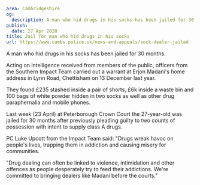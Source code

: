 ```yaml
area: Cambridgeshire
og:
  description: A man who hid drugs in his socks has been jailed for 30 months.
publish:
  date: 27 Apr 2020
title: Jail for man who hid drugs in his socks
url: https://www.cambs.police.uk/news-and-appeals/sock-dealer-jailed
```

A man who hid drugs in his socks has been jailed for 30 months.

Acting on intelligence received from members of the public, officers from the Southern Impact Team carried out a warrant at Erjon Madani's home address in Lynn Road, Chettisham on 13 December last year.

They found £235 stashed inside a pair of shorts, £6k inside a waste bin and 100 bags of white powder hidden in two socks as well as other drug paraphernalia and mobile phones.

Last week (23 April) at Peterborough Crown Court the 27-year-old was jailed for 30 months after previously pleading guilty to two counts of possession with intent to supply class A drugs.

PC Luke Upcott from the Impact Team said: "Drugs wreak havoc on people's lives, trapping them in addiction and causing misery for communities.

"Drug dealing can often be linked to violence, intimidation and other offences as people desperately try to feed their addictions. We're committed to bringing dealers like Madani before the courts."
